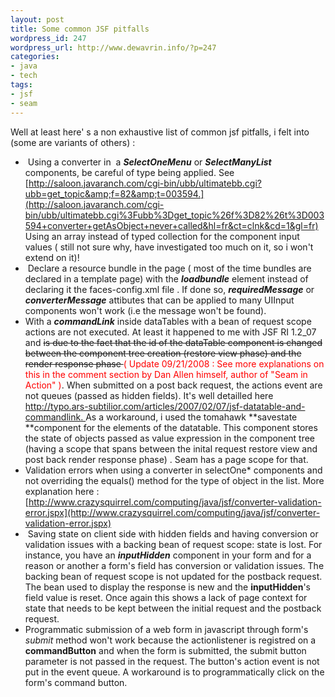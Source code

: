```yaml
--- 
layout: post
title: Some common JSF pitfalls
wordpress_id: 247
wordpress_url: http://www.dewavrin.info/?p=247
categories: 
- java
- tech
tags: 
- jsf
- seam
---
```

Well at least here' s a non exhaustive list of common jsf pitfalls, i felt into (some are variants of others) :
-  Using a converter in  a **_SelectOneMenu_** or **_SelectManyList_** components, be careful of type being applied. See [http://saloon.javaranch.com/cgi-bin/ubb/ultimatebb.cgi?ubb=get_topic&amp;f=82&amp;t=003594.](http://saloon.javaranch.com/cgi-bin/ubb/ultimatebb.cgi%3Fubb%3Dget_topic%26f%3D82%26t%3D003594+converter+getAsObject+never+called&hl=fr&ct=clnk&cd=1&gl=fr) Using an array instead of typed collection for the component input values ( still not sure why, have investigated too much on it, so i won't extend on it)!
-  Declare a resource bundle in the page ( most of the time bundles are declared in a template page) with the **_loadbundle_** element instead of declaring it the faces-config.xml file . If done so, **_requiredMessage_** or **_converterMessage_** attibutes that can be applied to many UIInput components won't work (i.e the message won't be found).
- With a **_commandLink_** inside dataTables with a bean of request scope actions are not executed. At least it happened to me with JSF RI 1.2_07 and <span class="Apple-style-span" style="text-decoration: line-through">is due to the fact that the id of the dataTable component is changed between the component tree creation (restore view phase) and the render response phase </span><span style="color: red">( Update 09/21/2008 : See more explanations on this in the comment section by Dan Allen himself, author of "Seam in Action" )</span>. When submitted on a post back request, the actions event are not queues (passed as hidden fields). It's well detailled here [http://typo.ars-subtilior.com/articles/2007/02/07/jsf-datatable-and-commandlink. ](http://typo.ars-subtilior.com/articles/2007/02/07/jsf-datatable-and-commandlink)As a workaround, i used the tomahawk **savestate **component for the elements of the datatable. This component stores the state of objects passed as value expression in the component tree (having a scope that spans between the inital request restore view and post back render response phase) . Seam has a page scope for that.
- Validation errors when using a converter in selectOne* components and not overriding the equals() method for the type of object in the list. More explanation here : [http://www.crazysquirrel.com/computing/java/jsf/converter-validation-error.jspx](http://www.crazysquirrel.com/computing/java/jsf/converter-validation-error.jspx)
-  Saving state on client side with hidden fields and having conversion or validation issues with a backing bean of request scope: state is lost. For instance, you have an _**inputHidden**_ component in your form and for a reason or another a form's field has conversion or validation issues. The backing bean of request scope is not updated for the postback request. The bean used to display the response is new and the **inputHidden**'s field value is reset. Once again this shows a lack of page context for state that needs to be kept between the initial request and the postback request.
- Programmatic submission of a web form in javascript through form's _submit_ method won't work because the actionlistener is registred on a **commandButton** and when the form is submitted, the submit button parameter is not passed in the request. The button's action event is not put in the event queue. A workaround is to programmatically click on the form's command button.
